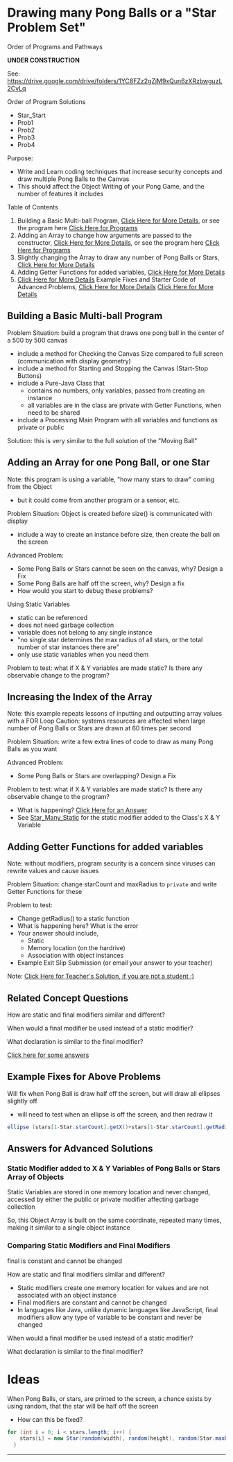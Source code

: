 # Drawing many Pong Balls or a "Star Problem Set"
Order of Programs and Pathways

**UNDER CONSTRUCTION**

See: https://drive.google.com/drive/folders/1YC8FZz2gZjM9xQun6zXRzbwguzL2CvLq

Order of Program Solutions
- Star_Start
- Prob1
- Prob2
- Prob3
- Prob4

Purpose:
- Write and Learn coding techniques that increase security concepts and draw multiple Pong Balls to the Canvas
- This should affect the Object Writing of your Pong Game, and the number of features it includes

Table of Contents
1. Building a Basic Multi-ball Program, <a href="https://github.com/MercersKitchen/CS30/tree/master/Objective%20Processing-Java/Many%20Ball#building-a-basic-multi-ball-program">Click Here for More Details</a>, or see the program here <a href="https://github.com/MercersKitchen/CS30/tree/master/Objective%20Processing-Java/Many%20Ball/BuildingBasicStar">Click Here for Programs</a>
2. Adding an Array to change how arguments are passed to the constructor, <a href="https://github.com/MercersKitchen/CS30/tree/master/Objective%20Processing-Java/Many%20Ball#adding-an-array">Click Here for More Details</a>, or see the program here <a href="https://github.com/MercersKitchen/CS30/tree/master/Objective%20Processing-Java/Many%20Ball/Star_Single">Click Here for Programs</a>
3. Slightly changing the Array to draw any number of Pong Balls or Stars, <a href="">Click Here for More Details</a>
4. Adding Getter Functions for added variables, <a href="">Click Here for More Details</a>
5. <a href="">Click Here for More Details</a>
Example Fixes and Starter Code of Advanced Problems, <a href="https://github.com/MercersKitchen/CS30/tree/master/Objective%20Processing-Java/Many%20Ball#example-fixes-for-above-problems">Click Here for More Details</a>
<a href="">Click Here for More Details</a>

## Building a Basic Multi-ball Program
Problem Situation: build a program that draws one pong ball in the center of a 500 by 500 canvas
- include a method for Checking the Canvas Size compared to full screen (communication with display geometry)
- include a method for Starting and Stopping the Canvas (Start-Stop Buttons)
- include a Pure-Java Class that
  - contains no numbers, only variables, passed from creating an instance
  - all variables are in the class are private with Getter Functions, when need to be shared
- include a Processing Main Program with all variables and functions as private or public

Solution: this is very similar to the full solution of the "Moving Ball"

## Adding an Array for one Pong Ball, or one Star
Note: this program is using a variable, "how many stars to draw" coming from the Object
- but it could come from another program or a sensor, etc.

Problem Situation: Object is created before size() is communicated with display
- include a way to create an instance before size, then create the ball on the screen

Advanced Problem:
- Some Pong Balls or Stars cannot be seen on the canvas, why? Design a Fix
- Some Pong Balls are half off the screen, why? Design a fix
- How would you start to debug these problems?

Using Static Variables
- static can be referenced
- does not need garbage collection
- variable does not belong to any single instance
- "no single star determines the max radius of all stars, or the total number of star instances there are"
- only use static variables when you need them

Problem to test: what if X & Y variables are made static? Is there any observable change to the program?

## Increasing the Index of the Array
Note: this example repeats lessons of inputting and outputting array values with a FOR Loop
Caution: systems resources are affected when large number of Pong Balls or Stars are drawn at 60 times per second

Problem Situation: write a few extra lines of code to draw as many Pong Balls as you want

Advanced Problem:
- Some Pong Balls or Stars are overlapping? Design a Fix

Problem to test: what if X & Y variables are made static? Is there any observable change to the program?
- What is happening? <a href="https://github.com/MercersKitchen/CS30/tree/master/Objective%20Processing-Java/Many%20Ball#static-modifier-added-to-x--y-variables-of-pong-balls-or-stars-array-of-objects">Click Here for an Answer</a>
- See <a href="https://github.com/MercersKitchen/CS30/tree/master/Objective%20Processing-Java/Many%20Ball/Star_Many_Static">Star_Many_Static</a> for the static modifier added to the Class's X & Y Variable

## Adding Getter Functions for added variables
Note: without modifiers, program security is a concern since viruses can rewrite values and cause issues

Problem Situation: change starCount and maxRadius to ```private``` and write Getter Functions for these

Problem to test:
- Change getRadius() to a static function
- What is happening here? What is the error
- Your answer should include,
  - Static
  - Memory location (on the hardrive)
  - Association with object instances
- Example Exit Slip Submission (or email your answer to your teacher)

Note: <a href="https://docs.google.com/document/d/1Wi2Ibn6fGYjEh5C3zY2YkI3WiY1z3b9CRNunNCZAr80/edit?usp=sharing">Click Here for Teacher's Solution, if you are not a student :)</a>

## Related Concept Questions
How are static and final modifiers similar and different?

When would a final modifier be used instead of a static modifier?

What declaration is similar to the final modifier?

<a href="">Click here for some answers</a>

## Example Fixes for Above Problems

Will fix when Pong Ball is draw half off the screen, but will draw all ellipses slightly off
- will need to test when an ellipse is off the screen, and then redraw it
```java
ellipse (stars[1-Star.starCount].getX()+stars[1-Star.starCount].getRadius(), stars[1-Star.starCount].getY()-stars[1-Star.starCount].getRadius(), stars[1-Star.starCount].getRadius(), );
```

## Answers for Advanced Solutions

### Static Modifier added to X & Y Variables of Pong Balls or Stars Array of Objects
Static Variables are stored in one memory location and never changed, accessed by either the public or private modifier affecting garbage collection

So, this Object Array is built on the same coordinate, repeated many times, making it similar to a single object instance

### Comparing Static Modifiers and Final Modifiers
final is constant and cannot be changed

How are static and final modifiers similar and different?
- Static modifiers create one memory location for values and are not associated with an object instance
- Final modifiers are constant and cannot be changed
- In languages like Java, unlike dynamic languages like JavaScript, final modifiers allow any type of variable to be constant and never be changed

When would a final modifier be used instead of a static modifier?

What declaration is similar to the final modifier?


# Ideas
When Pong Balls, or stars, are printed to the screen, a chance exists by using random, that the star will be half off the screen
- How can this be fixed?


```java  
for (int i = 0; i < stars.length; i++) {
    stars[i] = new Star(random(width), random(height), random(Star.maxRadius));
  }

```

---
